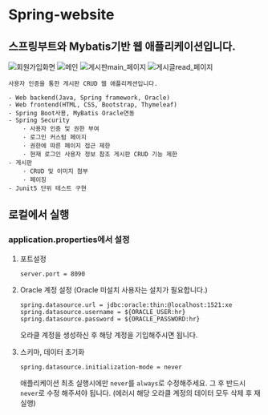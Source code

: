 # Spring-website

## 스프링부트와 Mybatis기반 웹 애플리케이션입니다.

![회원가입화면](https://user-images.githubusercontent.com/45932388/109648124-93854a00-7b9d-11eb-9760-706daf8ce0cb.PNG)
![메인](https://user-images.githubusercontent.com/45932388/109648263-c3345200-7b9d-11eb-91f4-dad94d70cca0.PNG)
![게시판main_페이지](https://user-images.githubusercontent.com/45932388/108797721-34d53480-75cf-11eb-8dc1-4bfbd61d648e.PNG)
![게시글read_페이지](https://user-images.githubusercontent.com/45932388/108797728-3b63ac00-75cf-11eb-8690-8a556f893ba0.PNG)

    사용자 인증을 통한 게시판 CRUD 웹 애플리케션입니다.
    
    - Web backend(Java, Spring framework, Oracle)
    - Web frontend(HTML, CSS, Bootstrap, Thymeleaf)
    - Spring Boot사용, MyBatis Oracle연동
    - Spring Security
        · 사용자 인증 및 권한 부여
        · 로그인 커스텀 페이지
        · 권한에 따른 페이지 접근 제한
        · 현재 로그인 사용자 정보 참조 게시판 CRUD 기능 제한
    - 게시판
        · CRUD 및 이미지 첨부
        · 페이징
    - Junit5 단위 테스트 구현
        
    
## 로컬에서 실행

### application.properties에서 설정

1) 포트설정
    ```
    server.port = 8090
    ```

2) Oracle 계정 설정 (Oracle 미설치 사용자는 설치가 필요합니다.)

    ```
    spring.datasource.url = jdbc:oracle:thin:@localhost:1521:xe
    spring.datasource.username = ${ORACLE_USER:hr}
    spring.datasource.password = ${ORACLE_PASSWORD:hr}
    ```
    
    오라클 계정을 생성하신 후 해당 계정을 기입해주시면 됩니다.
    
3) 스키마, 데이터 초기화
    ```
    spring.datasource.initialization-mode = never
    ```
    애플리케이션 최초 실행시에만 `never`를 `always`로 수정해주세요. 그 후 반드시 `never`로 수정 해주셔야 됩니다. (에러시 해당 오라클 계정의 데이터 모두 삭제 후 재실행)
    
